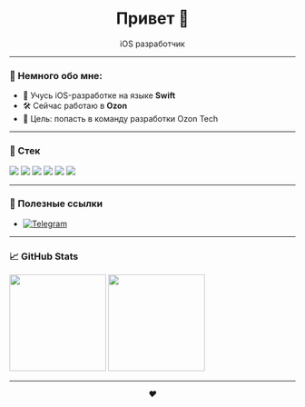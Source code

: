 <h1 align="center">Привет 👋</h1>

<p align="center">
  iOS разработчик
</p>

---

### 🧠 Немного обо мне:
 
- 🚀 Учусь iOS-разработке на языке **Swift**  
- 🛠 Сейчас работаю в **Ozon** 
- 🎯 Цель: попасть в команду разработки Ozon Tech  

---

### 🧰 Стек

<p align="left">
  <img src="https://img.shields.io/badge/Swift-orange?style=for-the-badge&logo=swift&logoColor=white" />
  <img src="https://img.shields.io/badge/Xcode-1E1E1E?style=for-the-badge&logo=xcode&logoColor=blue" />
  <img src="https://img.shields.io/badge/UIKit-000000?style=for-the-badge" />
  <img src="https://img.shields.io/badge/SwiftUI-222222?style=for-the-badge&logo=apple&logoColor=white" />
  <img src="https://img.shields.io/badge/Git-F05032?style=for-the-badge&logo=git&logoColor=white" />
  <img src="https://img.shields.io/badge/GitHub-181717?style=for-the-badge&logo=github&logoColor=white" />
</p>

---

### 🔗 Полезные ссылки

- [![Telegram](https://img.shields.io/badge/Telegram-26A5E4?style=for-the-badge&logo=telegram&logoColor=white)](https://t.me/akrisanovv)
---

### 📈 GitHub Stats

<p align="left">
  <img height="170" src="https://github-readme-stats.vercel.app/api?username=artem-krisanovv&show_icons=true&theme=tokyonight&hide_border=true" />
  <img height="170" src="https://github-readme-stats.vercel.app/api/top-langs/?username=artem-krisanovv&layout=compact&theme=tokyonight&hide_border=true" />
</p>

---

<p align="center">
  <em>❤️</em>
</p>
